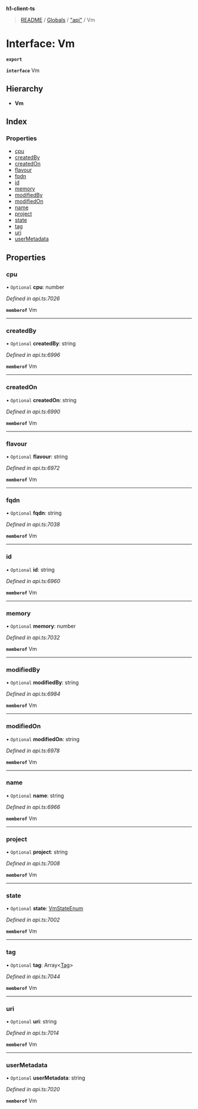 **h1-client-ts**

> [README](../README.md) / [Globals](../globals.md) / ["api"](../modules/_api_.md) / Vm

# Interface: Vm

**`export`** 

**`interface`** Vm

## Hierarchy

* **Vm**

## Index

### Properties

* [cpu](_api_.vm.md#cpu)
* [createdBy](_api_.vm.md#createdby)
* [createdOn](_api_.vm.md#createdon)
* [flavour](_api_.vm.md#flavour)
* [fqdn](_api_.vm.md#fqdn)
* [id](_api_.vm.md#id)
* [memory](_api_.vm.md#memory)
* [modifiedBy](_api_.vm.md#modifiedby)
* [modifiedOn](_api_.vm.md#modifiedon)
* [name](_api_.vm.md#name)
* [project](_api_.vm.md#project)
* [state](_api_.vm.md#state)
* [tag](_api_.vm.md#tag)
* [uri](_api_.vm.md#uri)
* [userMetadata](_api_.vm.md#usermetadata)

## Properties

### cpu

• `Optional` **cpu**: number

*Defined in api.ts:7026*

**`memberof`** Vm

___

### createdBy

• `Optional` **createdBy**: string

*Defined in api.ts:6996*

**`memberof`** Vm

___

### createdOn

• `Optional` **createdOn**: string

*Defined in api.ts:6990*

**`memberof`** Vm

___

### flavour

• `Optional` **flavour**: string

*Defined in api.ts:6972*

**`memberof`** Vm

___

### fqdn

• `Optional` **fqdn**: string

*Defined in api.ts:7038*

**`memberof`** Vm

___

### id

• `Optional` **id**: string

*Defined in api.ts:6960*

**`memberof`** Vm

___

### memory

• `Optional` **memory**: number

*Defined in api.ts:7032*

**`memberof`** Vm

___

### modifiedBy

• `Optional` **modifiedBy**: string

*Defined in api.ts:6984*

**`memberof`** Vm

___

### modifiedOn

• `Optional` **modifiedOn**: string

*Defined in api.ts:6978*

**`memberof`** Vm

___

### name

• `Optional` **name**: string

*Defined in api.ts:6966*

**`memberof`** Vm

___

### project

• `Optional` **project**: string

*Defined in api.ts:7008*

**`memberof`** Vm

___

### state

• `Optional` **state**: [VmStateEnum](../enums/_api_.vmstateenum.md)

*Defined in api.ts:7002*

**`memberof`** Vm

___

### tag

• `Optional` **tag**: Array\<[Tag](_api_.tag.md)>

*Defined in api.ts:7044*

**`memberof`** Vm

___

### uri

• `Optional` **uri**: string

*Defined in api.ts:7014*

**`memberof`** Vm

___

### userMetadata

• `Optional` **userMetadata**: string

*Defined in api.ts:7020*

**`memberof`** Vm
